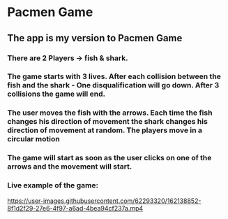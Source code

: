 # Pacmen Game

## The app is my version to Pacmen Game
### There are 2 Players -> fish & shark. 
### The game starts with 3 lives. After each collision between the fish and the shark - One disqualification will go down. After 3 collisions the game will end.
### The user moves the fish with the arrows. Each time the fish changes his direction of movement the shark changes his direction of movement at random. The players move in a circular motion
### The game will start as soon as the user clicks on one of the arrows and the movement will start.

### Live example of the game:

https://user-images.githubusercontent.com/62293320/162138852-8f1d2f29-27e6-4f97-a6ad-4bea94cf237a.mp4

